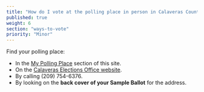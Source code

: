 ```yaml
---
title: "How do I vote at the polling place in person in Calaveras County?"
published: true
weight: 6
section: "ways-to-vote"
priority: "Minor"
---
```


Find your polling place:  
- In the [My Polling Place](#section-my-polling-place) section of this site.  
- On the [Calaveras Elections Office website](https://elections.calaverasgov.us/Next-Election/Polling-Place-Lookup).  
- By calling (209) 754-6376.
- By looking on the **back cover of your Sample Ballot** for the address.  
